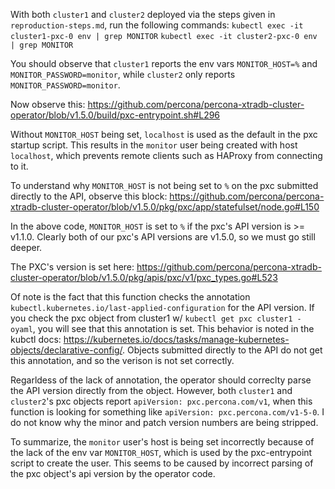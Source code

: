 With both `cluster1` and `cluster2` deployed via the steps given in `reproduction-steps.md`, run the following commands:
`kubectl exec -it cluster1-pxc-0 env | grep MONITOR`
`kubectl exec -it cluster2-pxc-0 env | grep MONITOR`

You should observe that `cluster1` reports the env vars `MONITOR_HOST=%` and `MONITOR_PASSWORD=monitor`, while `cluster2` only reports `MONITOR_PASSWORD=monitor`.

Now observe this: https://github.com/percona/percona-xtradb-cluster-operator/blob/v1.5.0/build/pxc-entrypoint.sh#L296

Without `MONITOR_HOST` being set, `localhost` is used as the default in the pxc startup script. This results in the `monitor` user being created with host `localhost`, which prevents remote clients such as HAProxy from connecting to it.

To understand why `MONITOR_HOST` is not being set to `%` on the pxc submitted directly to the API, observe this block: https://github.com/percona/percona-xtradb-cluster-operator/blob/v1.5.0/pkg/pxc/app/statefulset/node.go#L150

In the above code, `MONITOR_HOST` is set to `%` if the pxc's API version is >= v1.1.0. Clearly both of our pxc's API versions are v1.5.0, so we must go still deeper.

The PXC's version is set here: https://github.com/percona/percona-xtradb-cluster-operator/blob/v1.5.0/pkg/apis/pxc/v1/pxc_types.go#L523

Of note is the fact that this function checks the annotation `kubectl.kubernetes.io/last-applied-configuration` for the API version. If you check the pxc object from cluster1 w/ `kubectl get pxc cluster1 -oyaml`, you will see that this annotation is set. This behavior is noted in the kubctl docs: https://kubernetes.io/docs/tasks/manage-kubernetes-objects/declarative-config/. Objects submitted directly to the API do not get this annotation, and so the verison is not set correctly.

Regarldess of the lack of annotation, the operator should correclty parse the API version directly from the object. However, both `cluster1` and `cluster2`'s pxc objects report `apiVersion: pxc.percona.com/v1`, when this function is looking for something like `apiVersion: pxc.percona.com/v1-5-0`. I do not know why the minor and patch version numbers are being stripped.

To summarize, the `monitor` user's host is being set incorrectly because of the lack of the env var `MONITOR_HOST`, which is used by the pxc-entrypoint script to create the user. This seems to be caused by incorrect parsing of the pxc object's api version by the operator code.
